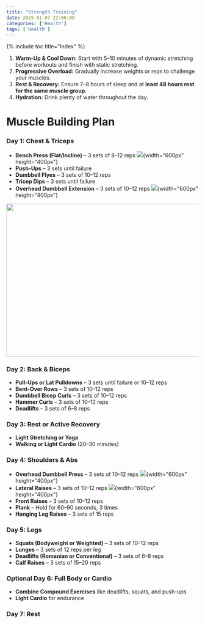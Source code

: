 ```yaml
---
title: "Strength Training"
date: 2025-01-07 22:00:00
categories: ['Health']
tags: ['Health']
---
```

{% include toc title="Index" %}

1. **Warm-Up & Cool Down:** Start with 5–10 minutes of dynamic stretching before workouts and finish with static stretching.
2. **Progressive Overload:** Gradually increase weights or reps to challenge your muscles.
3. **Rest & Recovery:** Ensure 7–8 hours of sleep and at **least 48 hours rest for the same muscle group**.
4. **Hydration:** Drink plenty of water throughout the day.

# Muscle Building Plan


### Day 1: Chest & Triceps
- **Bench Press (Flat/Incline)** – 3 sets of 8–12 reps
![](https://cdn.shopify.com/s/files/1/0047/4657/5970/files/Is_an_Incline_Bench_Press_Harder_Than_a_Flat_Bench_Press_480x480.png?v=1697461749){width="600px" height="400px"}
- **Push-Ups** – 3 sets until failure
- **Dumbbell Flyes** – 3 sets of 10–12 reps
- **Tricep Dips** – 3 sets until failure
- **Overhead Dumbbell Extension** – 3 sets of 10–12 reps
![](https://cdn-0.weighttraining.guide/wp-content/uploads/2023/07/Standing-dumbbell-overhead-triceps-extension.png?ezimgfmt=ng%3Awebp%2Fngcb4){width="600px" height="400px"}

<img src="https://cdn-0.weighttraining.guide/wp-content/uploads/2023/07/Standing-dumbbell-overhead-triceps-extension.png?ezimgfmt=ng%3Awebp%2Fngcb4" width="600" height="400">

### Day 2: Back & Biceps
- **Pull-Ups or Lat Pulldowns** – 3 sets until failure or 10–12 reps
- **Bent-Over Rows** – 3 sets of 10–12 reps
- **Dumbbell Bicep Curls** – 3 sets of 10–12 reps
- **Hammer Curls** – 3 sets of 10–12 reps
- **Deadlifts** – 3 sets of 6–8 reps

### Day 3: Rest or Active Recovery
- **Light Stretching or Yoga**
- **Walking or Light Cardio** (20–30 minutes)

### Day 4: Shoulders & Abs
- **Overhead Dumbbell Press** – 3 sets of 10–12 reps
![](https://upload.wikimedia.org/wikipedia/commons/1/15/Dumbbell-shoulder-press-1.png){width="600px" height="400px"}
- **Lateral Raises** – 3 sets of 10–12 reps
![](https://upload.wikimedia.org/wikipedia/commons/f/fd/Dumbbell-lateral-raises-1.png){width="600px" height="400px"}
- **Front Raises** – 3 sets of 10–12 reps
- **Plank** – Hold for 60–90 seconds, 3 times
- **Hanging Leg Raises** – 3 sets of 15 reps

### Day 5: Legs
- **Squats (Bodyweight or Weighted)** – 3 sets of 10–12 reps
- **Lunges** – 3 sets of 12 reps per leg
- **Deadlifts (Romanian or Conventional)** – 3 sets of 6–8 reps
- **Calf Raises** – 3 sets of 15–20 reps

### Optional Day 6: Full Body or Cardio
- **Combine Compound Exercises** like deadlifts, squats, and push-ups
- **Light Cardio** for endurance

### Day 7: Rest